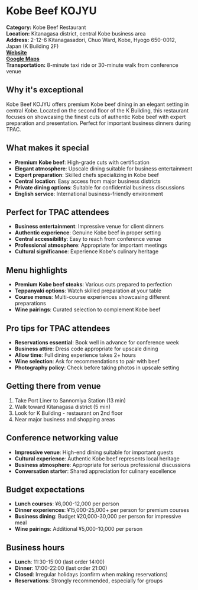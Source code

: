 # Kobe Beef KOJYU

**Category:** Kobe Beef Restaurant  
**Location:** Kitanagasa district, central Kobe business area  
**Address:** 2-12-6 Kitanagasadori, Chuo Ward, Kobe, Hyogo 650-0012, Japan (K Building 2F)  
**[Website](https://www.koubegyuu.com/koujyu/menu/131/)**  
**[Google Maps](https://maps.app.goo.gl/88uG6HrXVJwBxcvLA)**  
**Transportation:** 8-minute taxi ride or 30-minute walk from conference venue  

## Why it's exceptional

Kobe Beef KOJYU offers premium Kobe beef dining in an elegant setting in central Kobe. Located on the second floor of the K Building, this restaurant focuses on showcasing the finest cuts of authentic Kobe beef with expert preparation and presentation. Perfect for important business dinners during TPAC.

## What makes it special

- **Premium Kobe beef**: High-grade cuts with certification
- **Elegant atmosphere**: Upscale dining suitable for business entertainment
- **Expert preparation**: Skilled chefs specializing in Kobe beef
- **Central location**: Easy access from major business districts
- **Private dining options**: Suitable for confidential business discussions
- **English service**: International business-friendly environment

## Perfect for TPAC attendees

- **Business entertainment**: Impressive venue for client dinners
- **Authentic experience**: Genuine Kobe beef in proper setting
- **Central accessibility**: Easy to reach from conference venue
- **Professional atmosphere**: Appropriate for important meetings
- **Cultural significance**: Experience Kobe's culinary heritage

## Menu highlights

- **Premium Kobe beef steaks**: Various cuts prepared to perfection
- **Teppanyaki options**: Watch skilled preparation at your table
- **Course menus**: Multi-course experiences showcasing different preparations
- **Wine pairings**: Curated selection to complement Kobe beef

## Pro tips for TPAC attendees

- **Reservations essential**: Book well in advance for conference week
- **Business attire**: Dress code appropriate for upscale dining
- **Allow time**: Full dining experience takes 2+ hours
- **Wine selection**: Ask for recommendations to pair with beef
- **Photography policy**: Check before taking photos in upscale setting

## Getting there from venue

1. Take Port Liner to Sannomiya Station (13 min)
2. Walk toward Kitanagasa district (5 min)
3. Look for K Building - restaurant on 2nd floor
4. Near major business and shopping areas

## Conference networking value

- **Impressive venue**: High-end dining suitable for important guests
- **Cultural experience**: Authentic Kobe beef represents local heritage
- **Business atmosphere**: Appropriate for serious professional discussions
- **Conversation starter**: Shared appreciation for culinary excellence

## Budget expectations

- **Lunch courses**: ¥6,000-12,000 per person
- **Dinner experiences**: ¥15,000-25,000+ per person for premium courses
- **Business dining**: Budget ¥20,000-30,000 per person for impressive meal
- **Wine pairings**: Additional ¥5,000-10,000 per person

## Business hours

- **Lunch**: 11:30-15:00 (last order 14:00)
- **Dinner**: 17:00-22:00 (last order 21:00)
- **Closed**: Irregular holidays (confirm when making reservations)
- **Reservations**: Strongly recommended, especially for groups